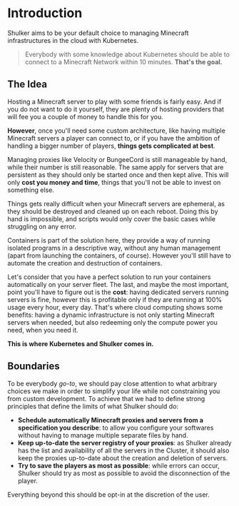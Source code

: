 # Introduction

Shulker aims to be your default choice to managing Minecraft infrastructures
in the cloud with Kubernetes.

> Everybody with some knowledge about Kubernetes
> should be able to connect to a Minecraft Network within 10 minutes. **That's
> the goal.**

## The Idea

Hosting a Minecraft server to play with some friends is fairly easy. And if you
do not want to do it yourself, they are plenty of hosting providers that will
fee you a couple of money to handle this for you.

**However**, once you'll need some custom architecture, like having multiple Minecraft
servers a player can connect to, or if you have the ambition of handling a bigger
number of players, **things gets complicated at best**.

Managing proxies like Velocity or BungeeCord is still manageable by hand, while
their number is still reasonable. The same apply for servers that are persistent
as they should only be started once and then kept alive. This will only **cost you
money and time**, things that you'll not be able to invest on something else.

Things gets really difficult when your Minecraft servers are ephemeral, as they
should be destroyed and cleaned up on each reboot. Doing this by hand is impossible,
and scripts would only cover the basic cases while struggling on any error.

Containers is part of the solution here, they provide a way of running
isolated programs in a descriptive way, without any human management (apart from
launching the containers, of course). However you'll still have to automate the
creation and destruction of containers.

Let's consider that you have a perfect solution to run your containers automatically
on your server fleet. The last, and maybe the most important, point you'll have
to figure out is the **cost**: having dedicated servers running servers is fine,
however this is profitable only if they are running at 100% usage every hour, every
day. That's where cloud computing shows some benefits: having a dynamic infrastructure
is not only starting Minecraft servers when needed, but also redeeming only the
compute power you need, when you need it.

**This is where Kubernetes and Shulker comes in.**

## Boundaries

To be everybody _go-to_, we should pay close attention to what arbitrary choices
we make in order to simplify your life while not constraining you from custom
development. To achieve that we had to define strong principles that define the
limits of what Shulker should do:

- **Schedule automatically Minecraft proxies and servers from a specification
  you describe**: to allow you configure your softwares without having to
  manage multiple separate files by hand.
- **Keep up-to-date the server registry of your proxies**: as Shulker already has
  the list and availability of all the servers in the Cluster, it should also
  keep the proxies up-to-date about the creation and deletion of servers.
- **Try to save the players as most as possible**: while errors can occur, Shulker
  should try as most as possible to avoid the disconnection of the player.

Everything beyond this should be opt-in at the discretion of the user.
